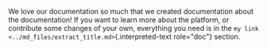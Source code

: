 We love our documentation so much that we created documentation about
the documentation! If you want to learn more about the platform, or
contribute some changes of your own, everything you need is in the
`my link <../md_files/extract_title.md>`{.interpreted-text role="doc"} section.
